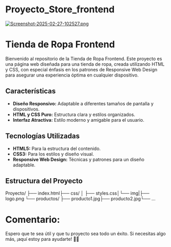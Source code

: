 # Proyecto_Store_frontend
[![Screenshot-2025-02-27-102527.png](https://i.postimg.cc/26xYgXJ7/Screenshot-2025-02-27-102527.png)](https://postimg.cc/phy3FkPm)

# Tienda de Ropa Frontend

Bienvenido al repositorio de la Tienda de Ropa Frontend. Este proyecto es una página web diseñada para una tienda de ropa, creada utilizando HTML y CSS, con especial énfasis en los patrones de Responsive Web Design para asegurar una experiencia óptima en cualquier dispositivo.

## Características

- **Diseño Responsivo:** Adaptable a diferentes tamaños de pantalla y dispositivos.
- **HTML y CSS Puro:** Estructura clara y estilos organizados.
- **Interfaz Atractiva:** Estilo moderno y amigable para el usuario.

## Tecnologías Utilizadas

- **HTML5:** Para la estructura del contenido.
- **CSS3:** Para los estilos y diseño visual.
- **Responsive Web Design:** Técnicas y patrones para un diseño adaptable.

## Estructura del Proyecto
Proyecto/ ├── index.html├── css/ │ ├── styles.css│└── img|├── logo.png
└── productos/ ├── producto1.jpg├── producto2.jpg└── ...

# Comentario:
Espero que te sea útil y que tu proyecto sea todo un éxito. Si necesitas algo más, ¡aquí estoy para ayudarte! 🚀👗


